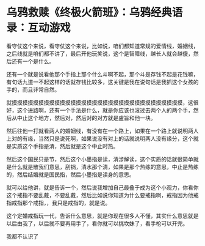 # 乌鸦救赎《终极火箭班》：乌鸦经典语录：互动游戏

看守仗这个来说，看守仗这个来说，比如说，咱们都知道常规的爱情线，婚姻线，之后线就是咱们都不讲了，最后开他玩笑说，这个是智障线，越长人就会越傻，然后还有一个是什么。

还有一个就是说看他那个手指上那个什么斗啊不起，那个斗是存钱不起是花钱嘛，有句话九道一不起这样的话就存钱比较多，这关键是我在说句话是我抓这个女孩的手的，而且非常自然。

就摸摸摸摸摸摸摸摸摸摸摸摸摸摸摸摸摸摸摸摸摸摸摸摸摸摸摸摸摸摸摸摸，这很好，这个进路啊，还有一个手法是什么，就是你应该也滚过去两个人的两个手，然后从中止这个地方，然后对，然后对的对方就是盧旨和他一块。

然后往他一打就看两人的婚姻线，有没有在一个路上，如果在一个路上就说明两人上对的有缘，当然只是说死啊，如果说没有对上的话就说明两人没有缘分，这个就是实质这个手指是清，然后就是这个中止时热。

然后这个国民只是节，然后这个小墨指是读，清涉解读，这个实质的话就很简单就是什么就是散我们意思，刮锅，清水那个清，如果是那个热练的意思，中止是热练的，然后结婚就是国民指，然后小墨指是读身的意思。

就可以给他讲，就是告诉一个，然后说我增加自己最叠于成为这个小观力，你看你这个戒指不要乱戴，不要乱戴，然后比如说你知道为什么要戒指啊，戒指因为他戒指戒指那个戒指，，我只是戒指的，就是说。

这个定婚戒指玩一代，告诉什么意思，就是你现在很多人不懂，其实什么意思就是以后由我了，以后就不要再用手了，看你就可以挑坎妹了，看手枪可以开完。

我都不认识了